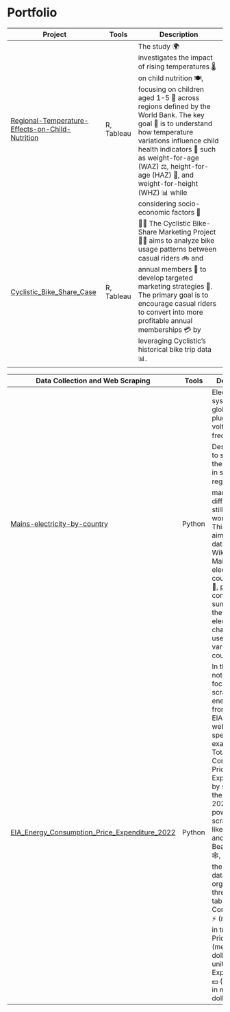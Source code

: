 # Portfolio

| Project | Tools | Description |
|---------------------|----------|---------------------------------|
| [Regional-Temperature-Effects-on-Child-Nutrition](https://github.com/nataliacancinogarcia/Regional-Temperature-Effects-on-Child-Nutrition) | R, Tableau  | The study 🌍 investigates the impact of rising temperatures 🌡️ on child nutrition 🍽️, focusing on children aged 1-5 👶 across regions defined by the World Bank. The key goal 🎯 is to understand how temperature variations influence child health indicators 🧒 such as weight-for-age (WAZ) ⚖️, height-for-age (HAZ) 📏, and weight-for-height (WHZ) 📊 while considering socio-economic factors 💼  |
|[Cyclistic_Bike_Share_Case](https://github.com/nataliacancinogarcia/Cyclistic_Bike_Share_Case)|R, Tableau|🚴‍♀️ The Cyclistic Bike-Share Marketing Project 🚴‍♂️ aims to analyze bike usage patterns between casual riders 🚲 and annual members 📅 to develop targeted marketing strategies 🎯. The primary goal is to encourage casual riders to convert into more profitable annual memberships 💳 by leveraging Cyclistic’s historical bike trip data 📊.|



| Data Collection and Web Scraping | Tools | Description |
|---------------|----------|--------------------------------------|
|[Mains-electricity-by-country](https://github.com/nataliacancinogarcia/Scraping-Mains-electricity-by-country/blob/main/scraping-mains-electricity-by-country.ipynb)|Python|Electrical systems vary globally in plug types, voltages, and frequencies ⚡. Despite efforts to standardize these systems in some regions 🌍, many differences still exist worldwide. This notebook aims to scrape data from Wikipedia’s Mains electricity by country page 📄, providing a concise summary of the key electrical characteristics used in various countries 🔌.|
|[EIA_Energy_Consumption_Price_Expenditure_2022](https://github.com/nataliacancinogarcia/Scraping_Energy_Consumption_Price_Expenditure_2022/blob/main/scrapingenergy-consumption-price-expenditure-2022.ipynb)|Python|In this notebook, we focus on scraping energy data from the EIA.gov website, specifically examining Total Energy Consumption, Prices, and Expenditures by state for the year 2022. Using powerful web scraping tools like requests and BeautifulSoup 🕸️, we retrieve the relevant data and organize it into three separate tables:  Consumption ⚡ (measured in trillion Btu),  Prices  💲 (measured in dollars per unit), and Expenditures 💵 (measured in millions of dollars).|
